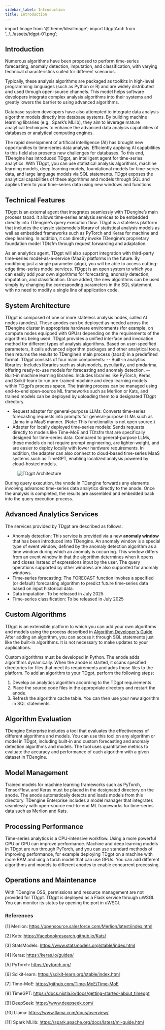 ```yaml
---
sidebar_label: Introduction
title: Introduction
---
```


import Image from '@theme/IdealImage';
import tdgptArch from '../../assets/tdgpt-01.png';

## Introduction

Numerous algorithms have been proposed to perform time-series forecasting, anomaly detection, imputation, and classification, with varying technical characteristics suited for different scenarios.

Typically, these analysis algorithms are packaged as toolkits in high-level programming languages (such as Python or R) and are widely distributed and used through open-source channels. This model helps software developers integrate complex analysis algorithms into their systems and greatly lowers the barrier to using advanced algorithms.

Database system developers have also attempted to integrate data analysis algorithm models directly into database systems. By building machine learning libraries (e.g., Spark’s MLlib), they aim to leverage mature analytical techniques to enhance the advanced data analysis capabilities of databases or analytical computing engines.

The rapid development of artificial intelligence (AI) has brought new opportunities to time-series data analysis. Efficiently applying AI capabilities to this field also presents new challenges for databases. To this end, TDengine has introduced TDgpt, an intelligent agent for time-series analytics. With TDgpt, you can use statistical analysis algorithms, machine learning models, deep learning models, foundational models for time-series data, and large language models via SQL statements. TDgpt exposes the analytical capabilities of these algorithms and models through SQL and applies them to your time-series data using new windows and functions.

## Technical Features

TDgpt is an external agent that integrates seamlessly with TDengine’s main process taosd. It allows time-series analysis services to be embedded directly into TDengine’s query execution flow.
TDgpt is a stateless platform that includes the classic statsmodels library of statistical analysis models as well as embedded frameworks such as PyTorch and Keras for machine and deep learning. In addition, it can directly invoke TDengine’s proprietary foundation model TDtsfm through request forwarding and adaptation.

As an analytics agent, TDgpt will also support integration with third-party time-series model-as-a-service (MaaS) platforms in the future. By modifying just a single parameter (algo), you will be able to access cutting-edge time-series model services.
TDgpt is an open system to which you can easily add your own algorithms for forecasting, anomaly detection, imputation, and classification. Once added, the new algorithms can be used simply by changing the corresponding parameters in the SQL statement,
with no need to modify a single line of application code.

## System Architecture

TDgpt is composed of one or more stateless analysis nodes, called AI nodes (anodes). These anodes can be deployed as needed across the TDengine cluster in appropriate hardware environments (for example, on compute nodes equipped with GPUs) depending on the requirements of the algorithms being used.
TDgpt provides a unified interface and invocation method for different types of analysis algorithms. Based on user-specified parameters, it calls advanced algorithm packages and other analytical tools, then returns the results to TDengine’s main process (taosd) in a predefined format.
TDgpt consists of four main components:
-- Built-in analytics libraries: Includes libraries such as statsmodels, pyculiarity, and pmdarima, offering ready-to-use models for forecasting and anomaly detection.
-- Built-in machine learning libraries: Includes libraries like PyTorch, Keras, and Scikit-learn to run pre-trained machine and deep learning models within TDgpt’s process space. The training process can be managed using end-to-end open-source ML frameworks such as Merlion or Kats, and trained models can be deployed by uploading them to a designated TDgpt directory.

- Request adapter for general-purpose LLMs: Converts time-series forecasting requests into prompts for general-purpose LLMs such as Llama in a MaaS manner. (Note: This functionality is not open source.)
- Adapter for locally deployed time-series models: Sends requests directly to models like Time-MoE and TDtsfm that are specifically designed for time-series data. Compared to general-purpose LLMs, these models do not require prompt engineering, are lighter-weight, and are easier to deploy locally with lower hardware requirements. In addition, the adapter can also connect to cloud-based time-series MaaS systems such as TimeGPT, enabling localized analysis powered by cloud-hosted models.

<figure>
<Image img={tdgptArch} alt="TDgpt Architecture"/>
</figure>

During query execution, the vnode in TDengine forwards any elements involving advanced time-series data analytics directly to the anode. Once the analysis is completed, the results are assembled and embedded back into the query execution process.

## Advanced Analytics Services

The services provided by TDgpt are described as follows:

- Anomaly detection: This service is provided via a new **anomaly window** that has been introduced into TDengine. An anomaly window is a special type of event window, defined by the anomaly detection algorithm as a time window during which an anomaly is occurring. This window differs from an event window in that the algorithm determines when it opens and closes instead of expressions input by the user. The query operations supported by other windows are also supported for anomaly windows.
- Time-series forecasting: The FORECAST function invokes a specified (or default) forecasting algorithm to predict future time-series data based on input historical data.
- Data imputation: To be released in July 2025
- Time-series classification: To be released in July 2025

## Custom Algorithms

TDgpt is an extensible platform to which you can add your own algorithms and models using the process described in [Algorithm Developer's Guide](../dev/). After adding an algorithm, you can access it through SQL statements just like the built-in algorithms. It is not necessary to make updates to your applications.

Custom algorithms must be developed in Python. The anode adds algorithms dynamically. When the anode is started, it scans specified directories for files that meet its requirements and adds those files to the platform. To add an algorithm to your TDgpt, perform the following steps:

1. Develop an analytics algorithm according to the TDgpt requirements.
2. Place the source code files in the appropriate directory and restart the anode.
3. Refresh the algorithm cache table.
You can then use your new algorithm in SQL statements.

## Algorithm Evaluation

TDengine Enterprise includes a tool that evaluates the effectiveness of different algorithms and models. You can use this tool on any algorithm or model in TDgpt, including built-in and custom forecasting and anomaly detection algorithms and models. The tool uses quantitative metrics to evaluate the accuracy and performance of each algorithm with a given dataset in TDengine.

## Model Management

Trained models for machine learning frameworks such as PyTorch, TensorFlow, and Keras must be placed in the designated directory on the anode. The anode automatically detects and loads models from this directory.
TDengine Enterprise includes a model manager that integrates seamlessly with open-source end-to-end ML frameworks for time-series data such as Merlion and Kats.

## Processing Performance

Time-series analytics is a CPU-intensive workflow. Using a more powerful CPU or GPU can improve performance.
Machine and deep learning models in TDgpt are run through PyTorch, and you can use standard methods of improving performance, for example deploying TDgpt on a machine with more RAM and uing a torch model that can use GPUs.
You can add different algorithms and models to different anodes to enable concurrent processing.

## Operations and Maintenance

With TDengine OSS, permissions and resource management are not provided for TDgpt.
TDgpt is deployed as a Flask service through uWSGI. You can monitor its status by opening the port in uWSGI.

### References

[1] Merlion: <https://opensource.salesforce.com/Merlion/latest/index.html>

[2] Kats: <https://facebookresearch.github.io/Kats/>

[3] StatsModels: <https://www.statsmodels.org/stable/index.html>

[4] Keras: <https://keras.io/guides/>

[5] PyTorch: <https://pytorch.org/>

[6] Scikit-learn: <https://scikit-learn.org/stable/index.html>

[7] Time-MoE: <https://github.com/Time-MoE/Time-MoE>

[8] TimeGPT: <https://docs.nixtla.io/docs/getting-started-about_timegpt>

[9] DeepSeek: <https://www.deepseek.com/>

[10] Llama: <https://www.llama.com/docs/overview/>

[11] Spark MLlib: <https://spark.apache.org/docs/latest/ml-guide.html>
